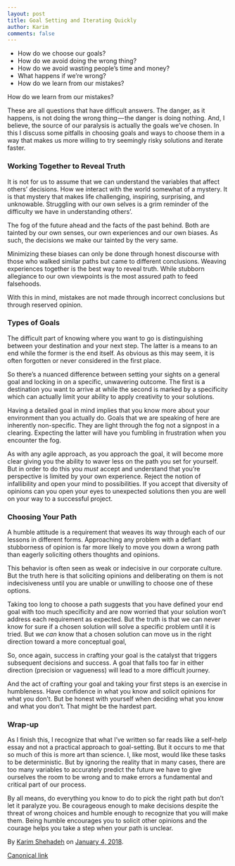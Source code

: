 ```yaml
---
layout: post
title: Goal Setting and Iterating Quickly
author: Karim
comments: false
---
```


- How do we choose our goals?
- How do we avoid doing the wrong thing?
- How do we avoid wasting people’s time and money?
- What happens if we’re wrong?
- How do we learn from our mistakes?

How do we learn from our mistakes?

These are all questions that have difficult answers. The danger, as it happens, is not doing the wrong thing — the danger is doing nothing. And, I believe, the source of our paralysis is actually the goals we’ve chosen. In this I discuss some pitfalls in choosing goals and ways to choose them in a way that makes us more willing to try seemingly risky solutions and iterate faster.

### Working Together to Reveal Truth

It is not for us to assume that we can understand the variables that affect others’ decisions. How we interact with the world somewhat of a mystery. It is that mystery that makes life challenging, inspiring, surprising, and unknowable. Struggling with our own selves is a grim reminder of the difficulty we have in understanding others’.

The fog of the future ahead and the facts of the past behind. Both are tainted by our own senses, our own experiences and our own biases. As such, the decisions we make our tainted by the very same.

Minimizing these biases can only be done through honest discourse with those who walked similar paths but came to different conclusions. Weaving experiences together is the best way to reveal truth. While stubborn allegiance to our own viewpoints is the most assured path to feed falsehoods.

With this in mind, mistakes are not made through incorrect conclusions but through reserved opinion.

### Types of Goals

The difficult part of knowing where you want to go is distinguishing between your destination and your next step. The latter is a means to an end while the former is the end itself. As obvious as this may seem, it is often forgotten or never considered in the first place.

So there’s a nuanced difference between setting your sights on a general goal and locking in on a specific, unwavering outcome. The first is a destination you want to arrive at while the second is marked by a specificity which can actually limit your ability to apply creativity to your solutions.

Having a detailed goal in mind implies that you know more about your environment than you actually do. Goals that we are speaking of here are inherently non-specific. They are light through the fog not a signpost in a clearing. Expecting the latter will have you fumbling in frustration when you encounter the fog.

As with any agile approach, as you approach the goal, it will become more clear giving you the ability to waver less on the path you set for yourself. But in order to do this you *must* accept and understand that you’re perspective is limited by your own experience. Reject the notion of infallibility and open your mind to possibilities. If you accept that diversity of opinions can you open your eyes to unexpected solutions then you are well on your way to a successful project.

### Choosing Your Path

A humble attitude is a requirement that weaves its way through each of our lessons in different forms. Approaching any problem with a defiant stubborness of opinion is far more likely to move you down a wrong path than eagerly soliciting others thoughts and opinions.

This behavior is often seen as weak or indecisive in our corporate culture. But the truth here is that soliciting opinions and deliberating on them is not indecisiveness until you are unable or unwilling to choose one of these options.

Taking too long to choose a path suggests that you have defined your end goal with too much specificity and are now worried that your solution won’t address each requirement as expected. But the truth is that we can never know for sure if a chosen solution will solve a specific problem until it is tried. But we *can* know that a chosen solution can move us in the right direction toward a more conceptual goal,

So, once again, success in crafting your goal is the catalyst that triggers subsequent decisions and success. A goal that falls too far in either direction (precision or vagueness) will lead to a more difficult journey.

And the act of crafting your goal and taking your first steps is an exercise in humbleness. Have confidence in what you know and solicit opinions for what you don’t. But be honest with yourself when deciding what you know and what you don’t. That might be the hardest part.

### Wrap-up

As I finish this, I recognize that what I’ve written so far reads like a self-help essay and not a practical approach to goal-setting. But it occurs to me that so much of this is more art than science. I, like most, would like these tasks to be deterministic. But by ignoring the reality that in many cases, there are too many variables to accurately predict the future we have to give ourselves the room to be wrong and to make errors a fundamental and critical part of our process.

By all means, do everything you know to do to pick the right path but don’t let it paralyze you. Be courageous enough to make decisions despite the threat of wrong choices and humble enough to recognize that you will make them. Being humble encourages you to solicit other opinions and the courage helps you take a step when your path is unclear.

By [Karim Shehadeh](https://medium.com/@kshehadeh) on [January 4, 2018](https://medium.com/p/8fa687923b34).

[Canonical link](https://medium.com/@kshehadeh/goal-setting-and-iterating-quickly-8fa687923b34)